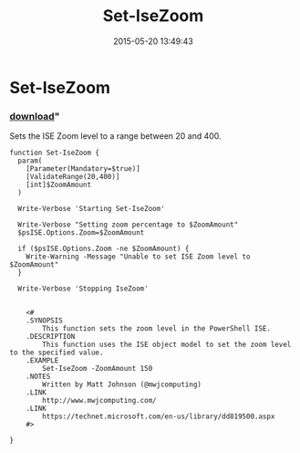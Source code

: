 ﻿---
pid:            5863
parent:         0
children:       
poster:         mwjcomputing
title:          Set-IseZoom
date:           2015-05-20 13:49:43
format:         posh
---

# Set-IseZoom

### [download](5863.ps1)"

Sets the ISE Zoom level to a range between 20 and 400.	

```posh
function Set-IseZoom {
  param(
    [Parameter(Mandatory=$true)]
    [ValidateRange(20,400)]
    [int]$ZoomAmount
  )
  
  Write-Verbose 'Starting Set-IseZoom'

  Write-Verbose "Setting zoom percentage to $ZoomAmount"
  $psISE.Options.Zoom=$ZoomAmount

  if ($psISE.Options.Zoom -ne $ZoomAmount) {
    Write-Warning -Message "Unable to set ISE Zoom level to $ZoomAmount"
  }

  Write-Verbose 'Stopping IseZoom'

  
    <#    
    .SYNOPSIS
        This function sets the zoom level in the PowerShell ISE.
    .DESCRIPTION
        This function uses the ISE object model to set the zoom level to the specified value.
    .EXAMPLE
        Set-IseZoom -ZoomAmount 150
    .NOTES
        Written by Matt Johnson (@mwjcomputing)
    .LINK
        http://www.mwjcomputing.com/
    .LINK
        https://technet.microsoft.com/en-us/library/dd819500.aspx
    #>

}
```
